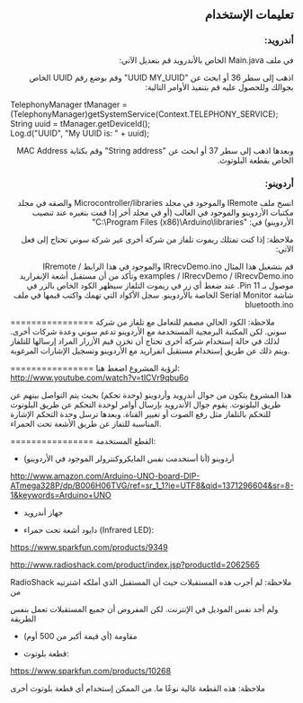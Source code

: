 <h2 dir="RTL">تعليمات الإستخدام</h3>
<h3 dir="RTL">أندرويد:</h3>
<p dir="RTL"> في﻿ ملف Main.java الخاص بالأندرويد قم بتعديل الآتي:</p>
 
<p dir="RTL">
اذهب إلى سطر 36 أو ابحث عن "UUID MY_UUID" وقم بوضع رقم UUID الخاص بجوالك وللحصول عليه قم بتنفيذ الأوامر التالية:
</p>
<p>
TelephonyManager tManager = (TelephonyManager)getSystemService(Context.TELEPHONY_SERVICE);
<br>
String uuid = tManager.getDeviceId();
<br>
Log.d("UUID", "My UUID is: " + uuid);
</p>
<p dir="RTL">
وبعدها اذهب إلى سطر 37 أو ابحث عن "String address" وقم بكتابة MAC Address الخاص بقطعة البلوتوث.
</p>
<h3 dir="RTL">أردوينو:</h3>
<p dir="RTL">
<p dir="RTL">انسخ ملف IRemote والموجود في مجلد Microcontroller/libraries والصقه في مجلد مكتبات الأردوينو والموجود في الغالب (أو في مجلد أخر إذا قمت بتغيره عند تنصيب الأردوينو) في: "C:\Program Files (x86)\Arduino\libraries"
</p>
<p dir="RTL">ملاحظة: إذا كنت تمتلك ريموت تلفاز من شركة أخرى غير شركة سوني تحتاج إلى فعل الآتي:<p>
<p dir="RTL">قم بتشغيل هذا المثال IRrecvDemo.ino والموجود في هذا الرابط IRremote / examples / IRrecvDemo / IRrecvDemo.ino وتأكد من أن مستقبل أشعة الإنفراريد موصول بـ Pin 11. عند ضغط أي زر في ريموت التلفاز سيظهر الكود الخاص بالزر في شاشة Serial Monitor الخاصة بالأردوينو. سجل الأكواد التي تهمك واكتب قيمها في ملف bluetooth.ino

================
ملاحظة: الكود الحالي مصمم للتعامل مع تلفاز من شركة سوني. 
لكن المكتبة البرمجية المستخدمة مع الأردوينو تدعم سوني وعدة شركات 
أخرى. لذلك في حالة إستخدام شركة أخرى تحتاج أن تخزن قيم الأزرار
المراد إرسالها للتلفاز ويتم ذلك عن طريق إستخدام مستقبل انفراريد مع 
الأردوينو وتسجيل الإشارات المرغوبة.

================
لرؤية المشروع اضغط هنا: 
http://www.youtube.com/watch?v=tlCVr9qbu6o

هذا المشروع يتكون من جوال أندرويد وأردوينو (وحدة تحكم) بحيث يتم التواصل بينهم عن طريق البلوتوث. يقوم جوال
الأندرويد بإرسال أوامر لوحدة التحكم عن طريق البلوتوث للتحكم بالتلفاز مثل رفع الصوت أو تغيير القناة. وبعدها ترسل 
وحدة التحكم الإشارة المناسبة للتفاز عن طريق الأشعة تحت الحمراء.


================
القطع المستخدمة: 

- أردوينو (أنا أستخدمت نفس المايكروكنترولر الموجود في الأردوينو)

http://www.amazon.com/Arduino-UNO-board-DIP-ATmega328P/dp/B006H06TVG/ref=sr_1_1?ie=UTF8&qid=1371296604&sr=8-1&keywords=Arduino+UNO



- جهاز أندرويد 



- دايود أشعة تحت حمراء (Infrared LED):

https://www.sparkfun.com/products/9349


http://www.radioshack.com/product/index.jsp?productId=2062565

RadioShack 
ملاحظة: لم أجرب هذه المستقبلات حيث أن المستقبل الذي أملكه اشترتيه من 

 ولم أجد نفس الموديل في الإنترنت. لكن المفروض أن جميع المستقبلات تعمل بنفس الطريقة



- مقاومة (أي قيمة أكبر من 500 أوم)



- قطعة بلوتوث:

https://www.sparkfun.com/products/10268

ملاحظة: هذه القطعة غالية نوعًا ما. من الممكن إستخدام أي قطعة بلوتوث أخرى
